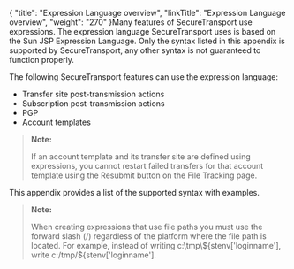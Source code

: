 {
    "title": "Expression Language overview",
    "linkTitle": "Expression Language overview",
    "weight": "270"
}Many features of <span class="mc-variable axway_variables.Component_Short_Name variable">SecureTransport</span> use expressions. The expression language <span class="mc-variable axway_variables.Component_Short_Name variable">SecureTransport</span> uses is based on the Sun JSP Expression Language. Only the syntax listed in this appendix is supported by <span class="mc-variable axway_variables.Component_Short_Name variable">SecureTransport</span>, any other syntax is not guaranteed to function properly.

The following <span class="mc-variable axway_variables.Component_Short_Name variable">SecureTransport</span> features can use the expression language:

-   Transfer site post-transmission actions
-   Subscription post-transmission actions
-   PGP
-   Account templates

> **Note:**
>
> If an account template and its transfer site are defined using expressions, you cannot restart failed transfers for that account template using the Resubmit button on the File Tracking page.

This appendix provides a list of the supported syntax with examples.

> **Note:**
>
> When creating expressions that use file paths you must use the forward slash (/) regardless of the platform where the file path is located. For example, instead of writing c:\\tmp\\${stenv\['loginname'\], write c:/tmp/${stenv\['loginname'\].
